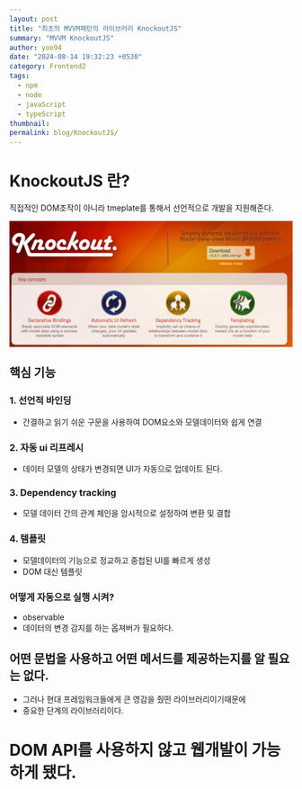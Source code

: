 ```yaml
---
layout: post
title: "최초의 MVVM패턴의 라이브러리 KnockoutJS"
summary: "MVVM KnockoutJS"
author: yoo94
date: "2024-08-14 19:32:23 +0530"
category: Frontend2
tags:
  - npm
  - node
  - javaScript
  - typeScript
thumbnail:
permalink: blog/KnockoutJS/
---
```


# KnockoutJS 란?

직접적인 DOM조작이 아니라 tmeplate를 통해서 선언적으로 개발을 지원해준다.

<div style="display: flex; justify-content: center;">
  <img src="../blog/postImg/knockoutjs.png" style="width:auto; height:auto;">
</div>

## 핵심 기능

### 1. 선언적 바인딩

- 간결하고 읽기 쉬운 구문을 사용하여 DOM요소와 모델데이터와 쉽게 연결

### 2. 자동 ui 리프레시

- 데이터 모델의 상태가 변경되면 UI가 자동으로 업데이트 된다.

### 3. Dependency tracking

- 모델 데이터 간의 관계 체인을 암시적으로 설정하여 변환 및 결합

### 4. 템플릿

- 모델데이터의 기능으로 정교하고 중첩된 UI를 빠르게 생성
- DOM 대신 템플릿

### 어떻게 자동으로 실행 시켜?

- observable
- 데이터의 변경 감지를 하는 옵져버가 필요하다.

## 어떤 문법을 사용하고 어떤 메서드를 제공하는지를 알 필요는 없다.

- 그러나 현대 프레임워크들에게 큰 영감을 줬떤 라이브러리이기때문에
- 중요한 단계의 라이브러리이다.

# DOM API를 사용하지 않고 웹개발이 가능하게 됐다.
